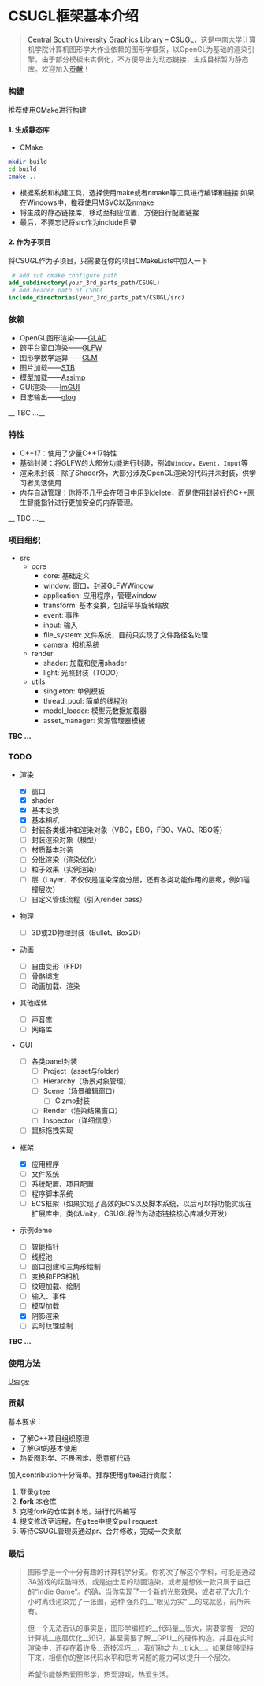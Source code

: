 # CSUGL框架基本介绍

> [Central South University Graphics Library – CSUGL](https://gitee.com/Kpure1000/CSUGL)，这是中南大学计算机学院计算机图形学大作业依赖的图形学框架，以OpenGL为基础的渲染引擎。由于部分模板未实例化，不方便导出为动态链接，生成目标暂为静态库。欢迎加入[贡献](#contribute)！

### 构建

推荐使用CMake进行构建

#### 1. 生成静态库

- CMake
``` sh
mkdir build
cd build
cmake ..
```
- 根据系统和构建工具，选择使用make或者nmake等工具进行编译和链接
  如果在Windows中，推荐使用MSVC以及nmake
- 将生成的静态链接库，移动至相应位置，方便自行配置链接
- 最后，不要忘记将src作为include目录

#### 2. 作为子项目

将CSUGL作为子项目，只需要在你的项目CMakeLists中加入一下

```cmake 
 # add sub cmake configure path
add_subdirectory(your_3rd_parts_path/CSUGL)
 # add header path of CSUGL
include_directories(your_3rd_parts_path/CSUGL/src)
```

### 依赖

* OpenGL图形渲染——[GLAD](https://glad.dav1d.de/)
* 跨平台窗口渲染——[GLFW](https://www.glfw.org/)
* 图形学数学运算——[GLM](https://glm.g-truc.net/0.9.9/index.html)
* 图片加载——[STB](https://www.stbi.net/)
* 模型加载——[Assimp](https://github.com/assimp/assimp)
* GUI渲染——[ImGUI](https://github.com/ocornut/imgui)
* 日志输出——[glog](https://github.com/google/glog)

__ TBC ...__

### 特性

* C++17：使用了少量C++17特性
* 基础封装：将GLFW的大部分功能进行封装，例如```Window```，```Event```，```Input```等
* 渲染未封装：除了Shader外，大部分涉及OpenGL渲染的代码并未封装，供学习者灵活使用
* 内存自动管理：你将不几乎会在项目中用到delete，而是使用封装好的C++原生智能指针进行更加安全的内存管理。

__ TBC ...__

### 项目组织

- src
	- core
		- core: 基础定义
		- window: 窗口，封装GLFWWindow
		- application: 应用程序，管理window
		- transform: 基本变换，包括平移旋转缩放
		- event: 事件
		- input: 输入
		- file_system: 文件系统，目前只实现了文件路径名处理
		- camera: 相机系统
	- render
		- shader: 加载和使用shader
		- light: 光照封装（TODO）
	- utils
		- singleton: 单例模板
		- thread_pool: 简单的线程池
		- model_loader: 模型元数据加载器
		- asset_manager: 资源管理器模板

__TBC ...__

### TODO

- 渲染
    - [x] 窗口
    - [x] shader
    - [x] 基本变换
    - [x] 基本相机
    - [ ] 封装各类缓冲和渲染对象（VBO，EBO，FBO、VAO、RBO等）
    - [ ] 封装渲染对象（模型）
    - [ ] 材质基本封装
    - [ ]  分批渲染（渲染优化）
    - [ ] 粒子效果（实例渲染）
    - [ ] 层（Layer，不仅仅是渲染深度分层，还有各类功能作用的层级，例如碰撞层次）
    - [ ] 自定义管线流程（引入render pass）
- 物理
	
	- [ ] 3D或2D物理封装（Bullet、Box2D）
- 动画
    - [ ] 自由变形（FFD）
    - [ ] 骨骼绑定
	- [ ] 动画加载、渲染
- 其他媒体
    - [ ] 声音库
    - [ ] 网络库
- GUI
  - [ ] 各类panel封装
    - [ ] Project（asset与folder）
    - [ ] Hierarchy（场景对象管理）
    - [ ] Scene（场景编辑窗口）
      - [ ] Gizmo封装
    - [ ] Render（渲染结果窗口）
    - [ ] Inspector（详细信息）
  - [ ] 鼠标拖拽实现
- 框架
  - [x] 应用程序
  - [ ] 文件系统
  - [ ] 系统配置、项目配置
  - [ ] 程序脚本系统
  - [ ] ECS框架（如果实现了高效的ECS以及脚本系统，以后可以将功能实现在扩展库中，类似Unity，CSUGL将作为动态链接核心库减少开发）
- 示例demo
    - [ ] 智能指针
    - [ ] 线程池
    - [ ] 窗口创建和三角形绘制
    - [ ] 变换和FPS相机
    - [ ] 纹理加载、绘制
    - [ ] 输入、事件
    - [ ] 模型加载
    - [x] 阴影渲染
    - [ ] 实时纹理绘制

__TBC ...__

### 使用方法

[Usage](https://gitee.com/Kpure1000/CSUGL/blob/master/doc/USAGE.md)

### <b id="contribute">贡献 </b>

基本要求：

- 了解C++项目组织原理
- 了解Git的基本使用
- 热爱图形学、不畏困难、愿意肝代码

加入contribution十分简单。推荐使用gitee进行贡献：

1. 登录gitee
2. __fork__ 本仓库
3. 克隆fork的仓库到本地，进行代码编写
4. 提交修改至远程，在gitee中提交pull request
5. 等待CSUGL管理员通过pr、合并修改，完成一次贡献

### 最后

> 图形学是一个十分有趣的计算机学分支。你初次了解这个学科，可能是通过3A游戏的炫酷特效，或是迪士尼的动画渲染，或者是想做一款只属于自己的“Indie Game”。的确，当你实现了一个新的光影效果，或者花了大几个小时离线渲染完了一张图，这种 强烈的__”眼见为实“ __的成就感，前所未有。
>
> 但一个无法否认的事实是，图形学编程的__代码量__很大，需要掌握一定的计算机__底层优化__知识，甚至需要了解__GPU__的硬件构造。并且在实时渲染中，还存在着许多__奇技淫巧__，我们称之为__trick__。如果能够坚持下来，相信你的整体代码水平和思考问题的能力可以提升一个层次。
>
> 希望你能够热爱图形学，热爱游戏，热爱生活。
